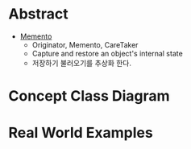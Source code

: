 # Abstract

  - [Memento](https://www.dofactory.com/net/memento-design-pattern)
    - Originator, Memento, CareTaker
    - Capture and restore an object's internal state
    - 저장하기 불러오기를 추상화 한다.

# Concept Class Diagram

# Real World Examples

